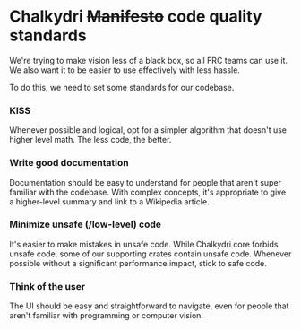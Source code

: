 
# Chalkydri ~~Manifesto~~ code quality standards

We're trying to make vision less of a black box, so all FRC teams can use it.
We also want it to be easier to use effectively with less hassle.

To do this, we need to set some standards for our codebase.

### KISS
Whenever possible and logical, opt for a simpler algorithm that doesn't use higher level math.
The less code, the better.

### Write good documentation
Documentation should be easy to understand for people that aren't super familiar with the codebase.
With complex concepts, it's appropriate to give a higher-level summary and link to a Wikipedia article.

### Minimize unsafe (/low-level) code
It's easier to make mistakes in unsafe code.
While Chalkydri core forbids unsafe code, some of our supporting crates contain unsafe code.
Whenever possible without a significant performance impact, stick to safe code.

### Think of the user
The UI should be easy and straightforward to navigate, even for people that aren't familiar with programming or computer vision.

